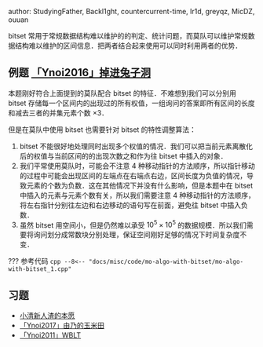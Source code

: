 author: StudyingFather, Backl1ght, countercurrent-time, Ir1d, greyqz, MicDZ, ouuan

bitset 常用于常规数据结构难以维护的的判定、统计问题，而莫队可以维护常规数据结构难以维护的区间信息．把两者结合起来使用可以同时利用两者的优势．

## 例题 [「Ynoi2016」掉进兔子洞](https://www.luogu.com.cn/problem/P4688)

本题刚好符合上面提到的莫队配合 bitset 的特征．不难想到我们可以分别用 bitset 存储每一个区间内的出现过的所有权值，一组询问的答案即所有区间的长度和减去三者的并集元素个数 $\times 3$．

但是在莫队中使用 bitset 也需要针对 bitset 的特性调整算法：

1.  bitset 不能很好地处理同时出现多个权值的情况．我们可以把当前元素离散化后的权值与当前区间的的出现次数之和作为往 bitset 中插入的对象．
2.  我们平常使用莫队时，可能会不注意 4 种移动指针的方法顺序，所以指针移动的过程中可能会出现区间的左端点在右端点右边，区间长度为负值的情况，导致元素的个数为负数．这在其他情况下并没有什么影响，但是本题中在 bitset 中插入的元素与元素个数有关，所以我们需要注意 4 种移动指针的方法顺序，将左右指针分别往左边和右边移动的语句写在前面，避免往 bitset 中插入负数．
3.  虽然 bitset 用空间小，但是仍然难以承受 $10 ^ 5 \times 10 ^ 5$ 的数据规模．所以我们需要将询问划分成常数块分别处理，保证空间刚好足够的情况下时间复杂度不变．

??? 参考代码
    ```cpp
    --8<-- "docs/misc/code/mo-algo-with-bitset/mo-algo-with-bitset_1.cpp"
    ```

## 习题

-   [小清新人渣的本愿](https://www.luogu.com.cn/problem/P3674)
-   [「Ynoi2017」由乃的玉米田](https://www.luogu.com.cn/problem/P5355)
-   [「Ynoi2011」WBLT](https://www.luogu.com.cn/problem/P5313)
